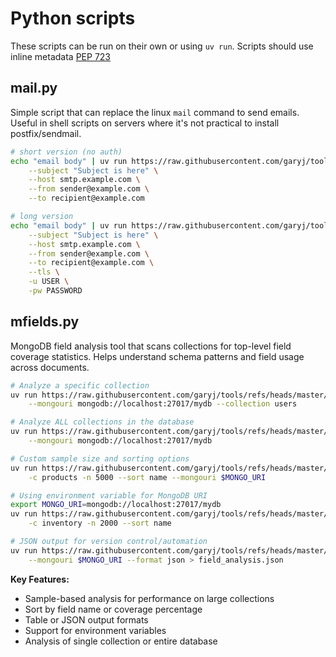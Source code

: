 # Python scripts

These scripts can be run on their own or using `uv run`. Scripts should use inline metadata [PEP 723](https://peps.python.org/pep-0723/)

## mail.py

Simple script that can replace the linux `mail` command to send emails. Useful in shell scripts on servers where it's not practical to install postfix/sendmail.

```bash
# short version (no auth)
echo "email body" | uv run https://raw.githubusercontent.com/garyj/tools/refs/heads/master/py/mail.py \
    --subject "Subject is here" \
    --host smtp.example.com \
    --from sender@example.com \
    --to recipient@example.com

# long version
echo "email body" | uv run https://raw.githubusercontent.com/garyj/tools/refs/heads/master/py/mail.py \
    --subject "Subject is here" \
    --host smtp.example.com \
    --from sender@example.com \
    --to recipient@example.com \
    --tls \
    -u USER \
    -pw PASSWORD
```

## mfields.py

MongoDB field analysis tool that scans collections for top-level field coverage statistics. Helps understand schema patterns and field usage across documents.

```bash
# Analyze a specific collection
uv run https://raw.githubusercontent.com/garyj/tools/refs/heads/master/py/mfields.py \
    --mongouri mongodb://localhost:27017/mydb --collection users

# Analyze ALL collections in the database
uv run https://raw.githubusercontent.com/garyj/tools/refs/heads/master/py/mfields.py \
    --mongouri mongodb://localhost:27017/mydb

# Custom sample size and sorting options
uv run https://raw.githubusercontent.com/garyj/tools/refs/heads/master/py/mfields.py \
    -c products -n 5000 --sort name --mongouri $MONGO_URI

# Using environment variable for MongoDB URI
export MONGO_URI=mongodb://localhost:27017/mydb
uv run https://raw.githubusercontent.com/garyj/tools/refs/heads/master/py/mfields.py \
    -c inventory -n 2000 --sort name

# JSON output for version control/automation
uv run https://raw.githubusercontent.com/garyj/tools/refs/heads/master/py/mfields.py \
    --mongouri $MONGO_URI --format json > field_analysis.json
```

**Key Features:**

- Sample-based analysis for performance on large collections
- Sort by field name or coverage percentage
- Table or JSON output formats
- Support for environment variables
- Analysis of single collection or entire database
